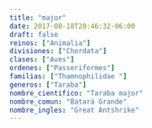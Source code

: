```yaml
---
title: "major"
date: 2017-08-18T20:46:32-06:00
draft: false
reinos: ["Animalia"]
divisiones: ["Chordata"]
clases: ["Aves"]
ordenes: ["Passeriformes"]
familias: ["Thamnophilidae "]
generos: ["Taraba"]
nombre_cientifico: "Taraba major"
nombre_comun: "Batará Grande"
nombre_ingles: "Great Antshrike"
---
```

